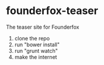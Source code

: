 # founderfox-teaser
The teaser site for Founderfox

1. clone the repo
2. run "bower install"
3. run "grunt watch"
4. make the internet 

